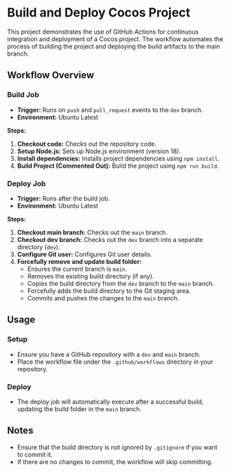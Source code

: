 # Build and Deploy Cocos Project

This project demonstrates the use of GitHub Actions for continuous integration and deployment of a Cocos project. The workflow automates the process of building the project and deploying the build artifacts to the main branch.

## Workflow Overview

### Build Job
- **Trigger:** Runs on `push` and `pull_request` events to the `dev` branch.
- **Environment:** Ubuntu Latest

**Steps:**
1. **Checkout code:** Checks out the repository code.
2. **Setup Node.js:** Sets up Node.js environment (version 18).
3. **Install dependencies:** Installs project dependencies using `npm install`.
4. **Build Project (Commented Out):** Build the project using `npm run build`. 

### Deploy Job
- **Trigger:** Runs after the build job.
- **Environment:** Ubuntu Latest

**Steps:**
1. **Checkout main branch:** Checks out the `main` branch.
2. **Checkout dev branch:** Checks out the `dev` branch into a separate directory (`dev`).
3. **Configure Git user:** Configures Git user details.
4. **Forcefully remove and update build folder:**
   - Ensures the current branch is `main`.
   - Removes the existing build directory (if any).
   - Copies the build directory from the `dev` branch to the `main` branch.
   - Forcefully adds the build directory to the Git staging area.
   - Commits and pushes the changes to the `main` branch.

## Usage

### Setup
- Ensure you have a GitHub repository with a `dev` and `main` branch.
- Place the workflow file under the `.github/workflows` directory in your repository.

### Deploy
- The deploy job will automatically execute after a successful build, updating the build folder in the `main` branch.

## Notes
- Ensure that the build directory is not ignored by `.gitignore` if you want to commit it.
- If there are no changes to commit, the workflow will skip committing.
